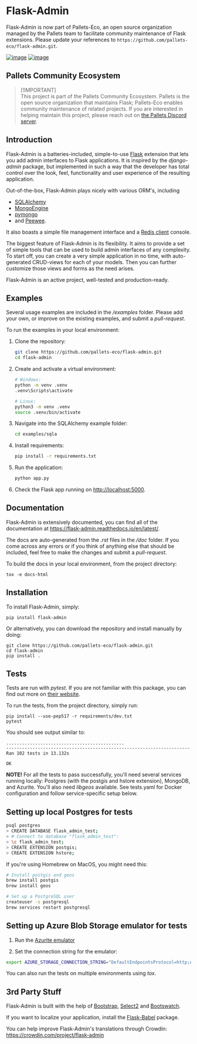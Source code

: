 # Flask-Admin

Flask-Admin is now part of Pallets-Eco, an open source organization managed by the
Pallets team to facilitate community maintenance of Flask extensions. Please update
your references to `https://github.com/pallets-eco/flask-admin.git`.

[![image](https://d322cqt584bo4o.cloudfront.net/flask-admin/localized.svg)](https://crowdin.com/project/flask-admin) [![image](https://github.com/pallets-eco/flask-admin/actions/workflows/tests.yaml/badge.svg?branch=master)](https://github.com/pallets-eco/flask-admin/actions/workflows/test.yaml)

## Pallets Community Ecosystem

> [!IMPORTANT]\
> This project is part of the Pallets Community Ecosystem. Pallets is the open
> source organization that maintains Flask; Pallets-Eco enables community
> maintenance of related projects. If you are interested in helping maintain
> this project, please reach out on [the Pallets Discord server][discord].

[discord]: https://discord.gg/pallets

## Introduction

Flask-Admin is a batteries-included, simple-to-use
[Flask](https://flask.palletsprojects.com/) extension that lets you add admin
interfaces to Flask applications. It is inspired by the *django-admin*
package, but implemented in such a way that the developer has total
control over the look, feel, functionality and user experience of the resulting
application.

Out-of-the-box, Flask-Admin plays nicely with various ORM\'s, including

-   [SQLAlchemy](https://www.sqlalchemy.org/)
-   [MongoEngine](http://mongoengine.org/)
-   [pymongo](https://pymongo.readthedocs.io/)
-   and [Peewee](https://github.com/coleifer/peewee).

It also boasts a simple file management interface and a [Redis
client](https://redis.io/) console.

The biggest feature of Flask-Admin is its flexibility. It aims to provide a
set of simple tools that can be used to build admin interfaces of
any complexity. To start off, you can create a very simple
application in no time, with auto-generated CRUD-views for each of your
models. Then you can further customize those views and forms as
the need arises.

Flask-Admin is an active project, well-tested and production-ready.

## Examples

Several usage examples are included in the */examples* folder. Please
add your own, or improve on the existing examples, and submit a
*pull-request*.

To run the examples in your local environment:
1. Clone the repository:

    ```bash
    git clone https://github.com/pallets-eco/flask-admin.git
    cd flask-admin
    ```
2. Create and activate a virtual environment:

    ```bash
    # Windows:
    python -m venv .venv
    .venv\Scripts\activate

    # Linux:
    python3 -m venv .venv
    source .venv/bin/activate
    ```

3. Navigate into the SQLAlchemy example folder:

    ```bash
    cd examples/sqla
    ```

4. Install requirements:

    ```bash
    pip install -r requirements.txt
    ```

5. Run the application:

    ```bash
    python app.py
    ```

6. Check the Flask app running on <http://localhost:5000>.

## Documentation

Flask-Admin is extensively documented, you can find all of the
documentation at <https://flask-admin.readthedocs.io/en/latest/>.

The docs are auto-generated from the *.rst* files in the */doc* folder.
If you come across any errors or if you think of anything else that
should be included, feel free to make the changes and submit a *pull-request*.

To build the docs in your local environment, from the project directory:

    tox -e docs-html

## Installation

To install Flask-Admin, simply:

    pip install flask-admin

Or alternatively, you can download the repository and install manually
by doing:

    git clone https://github.com/pallets-eco/flask-admin.git
    cd flask-admin
    pip install .

## Tests

Tests are run with *pytest*. If you are not familiar with this package, you can find out more on [their website](https://pytest.org/).

To run the tests, from the project directory, simply run:

    pip install --use-pep517 -r requirements/dev.txt
    pytest

You should see output similar to:

    .............................................
    ----------------------------------------------------------------------
    Ran 102 tests in 13.132s

    OK

**NOTE!** For all the tests to pass successfully, you'll need several services running locally:
Postgres (with the postgis and hstore extension), MongoDB, and Azurite.
You'll also need *libgeos* available.
See tests.yaml for Docker configuration and follow service-specific setup below.

## Setting up local Postgres for tests

```bash
psql postgres
> CREATE DATABASE flask_admin_test;
> # Connect to database "flask_admin_test":
> \c flask_admin_test;
> CREATE EXTENSION postgis;
> CREATE EXTENSION hstore;
```

If you\'re using Homebrew on MacOS, you might need this:

```bash
# Install postgis and geos
brew install postgis
brew install geos

# Set up a PostgreSQL user
createuser -s postgresql
brew services restart postgresql
```

## Setting up Azure Blob Storage emulator for tests

1. Run the [Azurite emulator](https://learn.microsoft.com/azure/storage/common/storage-use-azurite?tabs=visual-studio%2Cblob-storage)

2. Set the connection string for the emulator:

```bash
export AZURE_STORAGE_CONNECTION_STRING="DefaultEndpointsProtocol=http;AccountName=devstoreaccount1;AccountKey=Eby8vdM02xNOcqFlqUwJPLlmEtlCDXJ1OUzFT50uSRZ6IFsuFq2UVErCz4I6tq/K1SZFPTOtr/KBHBeksoGMGw==;BlobEndpoint=http://127.0.0.1:10000/devstoreaccount1;"
```

You can also run the tests on multiple environments using *tox*.

## 3rd Party Stuff

Flask-Admin is built with the help of
[Bootstrap](https://getbootstrap.com/),
[Select2](https://github.com/ivaynberg/select2) and
[Bootswatch](https://bootswatch.com/).

If you want to localize your application, install the
[Flask-Babel](https://pypi.python.org/pypi/Flask-Babel) package.

You can help improve Flask-Admin\'s translations through Crowdin:
<https://crowdin.com/project/flask-admin>
